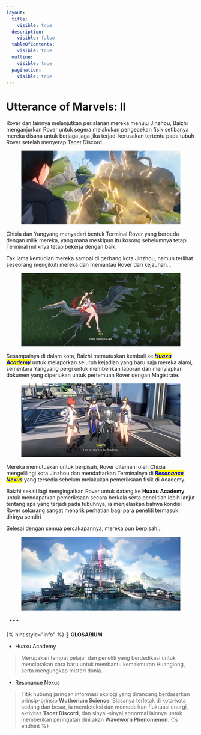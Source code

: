 ```yaml
---
layout:
  title:
    visible: true
  description:
    visible: false
  tableOfContents:
    visible: true
  outline:
    visible: true
  pagination:
    visible: true
---
```


# Utterance of Marvels: II

Rover dan lainnya melanjutkan perjalanan mereka menuju Jinzhou, Baizhi menganjurkan Rover untuk segera melakukan pengecekan fisik setibanya mereka disana untuk berjaga jaga jika terjadi kerusakan tertentu pada tubuh Rover setelah menyerap Tacet Discord.

<figure><img src="../../../../.gitbook/assets/lore/main-story/prologue/Prologue_Part 2_Picture1.jpg" alt=""><figcaption></figcaption></figure>

Chixia dan Yangyang menyadari bentuk Terminal Rover yang berbeda dengan milik mereka, yang mana meskipun itu kosong sebelumnya tetapi Terminal miliknya tetap bekerja dengan baik.

Tak lama kemudian mereka sampai di gerbang kota Jinzhou, namun terlihat seseorang mengikuti mereka dan memantau Rover dari kejauhan...

<figure><img src="../../../../.gitbook/assets/lore/main-story/prologue/Prologue_Part 2_Picture2.jpg" alt=""><figcaption></figcaption></figure>

Sesampainya di dalam kota, Baizhi memutuskan kembali ke _<mark style="color:blue;">**Huaxu Academy**</mark>_ untuk melaporkan seluruh kejadian yang baru saja mereka alami, sementara Yangyang pergi untuk memberikan laporan dan menyiapkan dokumen yang diperlukan untuk pertemuan Rover dengan Magistrate.

<figure><img src="../../../../.gitbook/assets/lore/main-story/prologue/Prologue_Part 2_Picture3.jpg" alt=""><figcaption></figcaption></figure>

Mereka memutuskan untuk berpisah, Rover ditemani oleh Chixia mengelilingi kota Jinzhou dan mendaftarkan Terminalnya di _<mark style="color:blue;">**Resonance Nexus**</mark>_ yang tersedia sebelum melakukan pemeriksaan fisik di Academy.

Baizhi sekali lagi mengingatkan Rover untuk datang ke **Huaxu Academy** untuk mendapatkan pemeriksaan secara berkala serta penelitian lebih lanjut tentang apa yang terjadi pada tubuhnya, ia menjelaskan bahwa kondisi Rover sekarang sangat menarik perhatian bagi para peneliti termasuk dirinya sendiri

Selesai dengan semua percakapannya, mereka pun berpisah...

<div data-full-width="true"><figure><img src="../../../../.gitbook/assets/lore/main-story/prologue/Prologue_Part 2_Picture4.jpg" alt=""><figcaption></figcaption></figure></div>

| \*\*\* |
| :----: |

{% hint style="info" %}
:notebook: **GLOSARIUM**

* Huaxu Academy

> Merupakan tempat pelajar dan peneliti yang berdedikasi untuk menciptakan cara baru untuk membantu kemakmuran Huanglong, serta mengungkap misteri dunia.

* Resonance Nexus

> Titik hubung jaringan informasi ekologi yang dirancang berdasarkan prinsip-prinsip **Wutherium Science**. Biasanya terletak di kota-kota sedang dan besar, ia mendeteksi dan memodelkan fluktuasi energi, aktivitas **Tacet Discord**, dan sinyal-sinyal abnormal lainnya untuk memberikan peringatan dini akan **Waveworn Phenomenon**.
{% endhint %}
